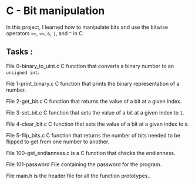 # C - Bit manipulation

In this project, I learned how to manipulate bits and use the
bitwise operators `>>`, `<<`, `&`, `|`, and `^` in C.

## Tasks :

File 0-binary_to_uint.c C function that converts a binary number to an `unsigned int`.

File 1-print_binary.c C function that prints the binary representation of a number.

File 2-get_bit.c C function that returns the value of a bit at a given index.

File 3-set_bit.c C function that sets the value of a bit at a given index to `1`.

File 4-clear_bit.c C function that sets the value of a bit at a given index to `0`.

File 5-flip_bits.c C function that returns the number of bits needed to be flipped to get from one number to another.

File 100-get_endianness.c is a C function that checks the endianness.

File 101-password File containing the password for the program.

File main.h is the header file for all the function prototypes..

